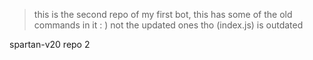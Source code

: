 > this is the second repo of my first bot, this has some of the old commands in it : ) not the updated ones tho (index.js) is outdated

 spartan-v20 repo 2
